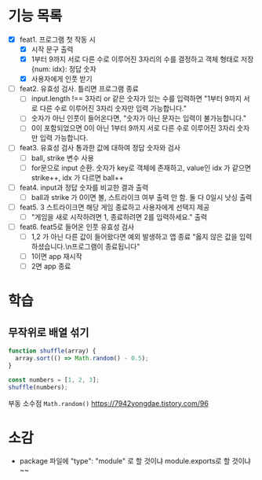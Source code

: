 # 기능 목록

- [x] feat1. 프로그램 첫 작동 시
  - [x] 시작 문구 출력
  - [x] 1부터 9까지 서로 다른 수로 이루어진 3자리의 수를 결정하고 객체 형태로 저장 {num: idx}: 정답 숫자
  - [x] 사용자에게 인풋 받기
- [ ] feat2. 유효성 검사. 틀리면 프로그램 종료
  - [ ] input.length !== 3자리 or 같은 숫자가 있는 수를 입력하면 "1부터 9까지 서로 다른 수로 이루어진 3자리 숫자만 입력 가능합니다."
  - [ ] 숫자가 아닌 인풋이 들어온다면, "숫자가 아닌 문자는 입력이 불가능합니다."
  - [ ] 0이 포함되었으면 0이 아닌 1부터 9까지 서로 다른 수로 이루어진 3자리 숫자만 입력 가능합니다.
- [ ] feat3. 유효성 검사 통과한 값에 대하여 정답 숫자와 검사
  - [ ] ball, strike 변수 사용
  - [ ] for문으로 input 순환. 숫자가 key로 객체에 존재하고, value인 idx 가 같으면 strike++, idx 가 다르면 ball++
- [ ] feat4. input과 정답 숫자를 비교한 결과 출력
  - [ ] ball과 strike 가 0이면 볼, 스트라이크 여부 출력 안 함. 둘 다 0일시 낫싱 출력
- [ ] feat5. 3 스트라이크면 해당 게임 종료하고 사용자에게 선택지 제공
  - [ ] "게임을 새로 시작하려면 1, 종료하려면 2를 입력하세요." 출력
- [ ] feat6. feat5로 들어온 인풋 유효성 검사
  - [ ] 1,2 가 아닌 다른 값이 들어왔다면 예외 발생하고 앱 종료 "옳지 않은 값을 입력하셨습니다.\n프로그램이 종료됩니다"
  - [ ] 1이면 app 재시작
  - [ ] 2면 app 종료

# 학습

## 무작위로 배열 섞기

```javascript
function shuffle(array) {
  array.sort(() => Math.random() - 0.5);
}

const numbers = [1, 2, 3];
shuffle(numbers);
```

부동 소수점 `Math.random()`
https://7942yongdae.tistory.com/96

# 소감

- package 파일에 "type": "module" 로 할 것이냐 module.exports로 할 것이냐~~
